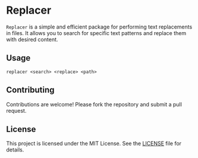 # Replacer

`Replacer` is a simple and efficient package for performing text replacements in files. It allows you to search for specific text patterns and replace them with desired content.

## Usage

```shell
replacer <search> <replace> <path>
```

## Contributing

Contributions are welcome! Please fork the repository and submit a pull request.

## License

This project is licensed under the MIT License. See the [LICENSE](LICENSE) file for details.
